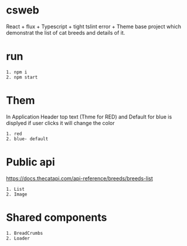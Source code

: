 # csweb
React + flux + Typescript + tight tslint error + Theme base project which demonstrat the list of cat breeds and details of it.



# run
    1. npm i
    2. npm start

# Them
  In Application Header top text (Thme for RED) and Default for blue is displyed if user clicks it will change the color
  
    1. red 
    2. blue- default 
  
# Public api
   https://docs.thecatapi.com/api-reference/breeds/breeds-list
   
    1. List
    2. Image
  
# Shared components
    1. BreadCrumbs
    2. Loader
